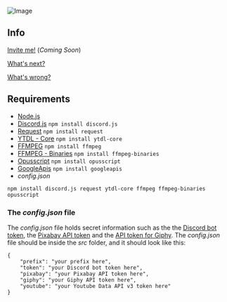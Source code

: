 ![Image](https://i.ibb.co/dLp1FSX/Untitled.png)


## Info
[Invite me!]() (*Coming Soon*)

[What's next?](https://github.com/jonassterud/Cosmos/projects/1)

[What's wrong?](https://github.com/jonassterud/Cosmos/issues)

## Requirements
* [Node.js](https://nodejs.org/en/)
* [Discord.js](https://discord.js.org/#/) `npm install discord.js`
* [Request](https://www.npmjs.com/package/request) `npm install request`
* [YTDL - Core](https://www.npmjs.com/package/ytdl-core) `npm install ytdl-core`
* [FFMPEG](https://www.npmjs.com/package/ffmpeg) `npm install ffmpeg`
* [FFMPEG - Binaries](https://www.npmjs.com/package/ffmpeg-binaries) `npm install ffmpeg-binaries`
* [Opusscript](https://www.npmjs.com/package/opusscript) `npm install opusscript`
* [GoogleApis](https://www.npmjs.com/package/googleapis) `npm install googleapis`
* *config.json*

`npm install discord.js request ytdl-core ffmpeg ffmpeg-binaries opusscript`

### The *config.json* file
The *config.json* file holds secret information such as the the [Discord bot token](https://discordapp.com/developers/applications/), the [Pixabay API token](https://pixabay.com/no/service/about/api/) and the [API token for Giphy](https://developers.giphy.com/dashboard/). The *config.json* file should be inside the *src* folder, and it should look like this:
```
{
    "prefix": "your prefix here",
    "token": "your Discord bot token here",
    "pixabay": "your Pixabay API token here",
    "giphy": "your Giphy API token here",
    "youtube": "your Youtube Data API v3 token here"
}
```
